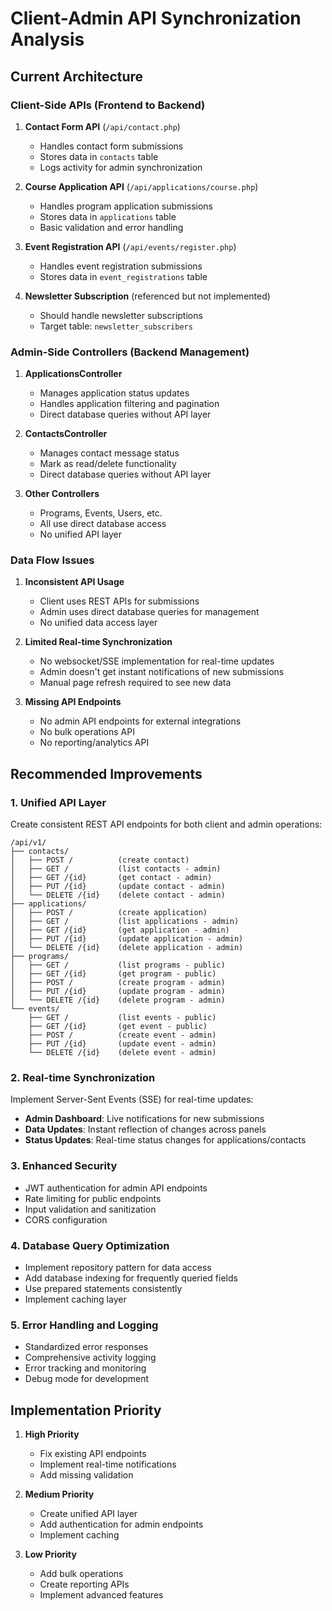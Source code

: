 # Client-Admin API Synchronization Analysis

## Current Architecture

### Client-Side APIs (Frontend to Backend)
1. **Contact Form API** (`/api/contact.php`)
   - Handles contact form submissions
   - Stores data in `contacts` table
   - Logs activity for admin synchronization

2. **Course Application API** (`/api/applications/course.php`)
   - Handles program application submissions
   - Stores data in `applications` table
   - Basic validation and error handling

3. **Event Registration API** (`/api/events/register.php`)
   - Handles event registration submissions
   - Stores data in `event_registrations` table

4. **Newsletter Subscription** (referenced but not implemented)
   - Should handle newsletter subscriptions
   - Target table: `newsletter_subscribers`

### Admin-Side Controllers (Backend Management)
1. **ApplicationsController**
   - Manages application status updates
   - Handles application filtering and pagination
   - Direct database queries without API layer

2. **ContactsController**
   - Manages contact message status
   - Mark as read/delete functionality
   - Direct database queries without API layer

3. **Other Controllers**
   - Programs, Events, Users, etc.
   - All use direct database access
   - No unified API layer

### Data Flow Issues
1. **Inconsistent API Usage**
   - Client uses REST APIs for submissions
   - Admin uses direct database queries for management
   - No unified data access layer

2. **Limited Real-time Synchronization**
   - No websocket/SSE implementation for real-time updates
   - Admin doesn't get instant notifications of new submissions
   - Manual page refresh required to see new data

3. **Missing API Endpoints**
   - No admin API endpoints for external integrations
   - No bulk operations API
   - No reporting/analytics API

## Recommended Improvements

### 1. Unified API Layer
Create consistent REST API endpoints for both client and admin operations:

```
/api/v1/
├── contacts/
│   ├── POST /          (create contact)
│   ├── GET /           (list contacts - admin)
│   ├── GET /{id}       (get contact - admin)
│   ├── PUT /{id}       (update contact - admin)
│   └── DELETE /{id}    (delete contact - admin)
├── applications/
│   ├── POST /          (create application)
│   ├── GET /           (list applications - admin)
│   ├── GET /{id}       (get application - admin)
│   ├── PUT /{id}       (update application - admin)
│   └── DELETE /{id}    (delete application - admin)
├── programs/
│   ├── GET /           (list programs - public)
│   ├── GET /{id}       (get program - public)
│   ├── POST /          (create program - admin)
│   ├── PUT /{id}       (update program - admin)
│   └── DELETE /{id}    (delete program - admin)
└── events/
    ├── GET /           (list events - public)
    ├── GET /{id}       (get event - public)
    ├── POST /          (create event - admin)
    ├── PUT /{id}       (update event - admin)
    └── DELETE /{id}    (delete event - admin)
```

### 2. Real-time Synchronization
Implement Server-Sent Events (SSE) for real-time updates:

- **Admin Dashboard**: Live notifications for new submissions
- **Data Updates**: Instant reflection of changes across panels
- **Status Updates**: Real-time status changes for applications/contacts

### 3. Enhanced Security
- JWT authentication for admin API endpoints
- Rate limiting for public endpoints
- Input validation and sanitization
- CORS configuration

### 4. Database Query Optimization
- Implement repository pattern for data access
- Add database indexing for frequently queried fields
- Use prepared statements consistently
- Implement caching layer

### 5. Error Handling and Logging
- Standardized error responses
- Comprehensive activity logging
- Error tracking and monitoring
- Debug mode for development

## Implementation Priority

1. **High Priority**
   - Fix existing API endpoints
   - Implement real-time notifications
   - Add missing validation

2. **Medium Priority**
   - Create unified API layer
   - Add authentication for admin endpoints
   - Implement caching

3. **Low Priority**
   - Add bulk operations
   - Create reporting APIs
   - Implement advanced features
